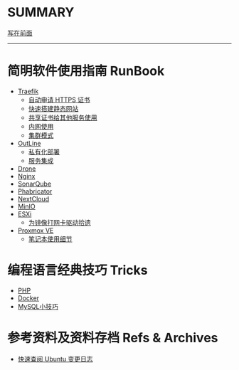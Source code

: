 # SUMMARY

[写在前面](preface/preface.md)

--------

# 简明软件使用指南 RunBook

- [Traefik]()
    - [自动申请 HTTPS 证书](./traefik/issue-certs.md)
    - [快速搭建静态网站](./traefik/nginx-static-web.md)
    - [共享证书给其他服务使用]()
    - [内网使用]()
    - [集群模式]()
- [OutLine]()
    - [私有化部署](./outline/self-hosted.md)
    - [服务集成]()
- [Drone]()
- [Nginx]()
- [SonarQube]()
- [Phabricator]()
- [NextCloud]()
- [MinIO]()
- [ESXi]()
    - [为镜像打网卡驱动拾遗](./esxi/drivers-notes.md)
- [Proxmox VE]()
    - [笔记本使用细节](./pve/details-for-laptop.md)
# 编程语言经典技巧 Tricks

- [PHP](./php/notes.md)
- [Docker](./docker/notes.md)
- [MySQL小技巧](./mysql/notes.md)

# 参考资料及资料存档 Refs & Archives

- [快速查阅 Ubuntu 变更日志](./ubuntu/changelogs.md)

